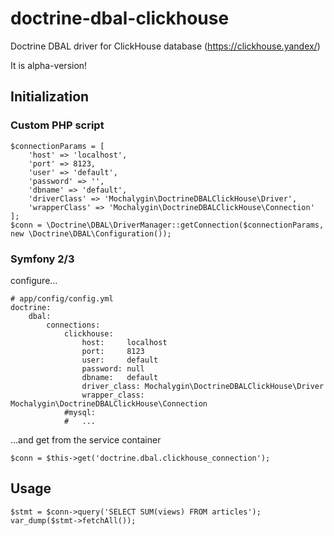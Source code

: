 # doctrine-dbal-clickhouse

Doctrine DBAL driver for ClickHouse database (https://clickhouse.yandex/)

It is alpha-version!

## Initialization
### Custom PHP script
```
$connectionParams = [
    'host' => 'localhost',
    'port' => 8123,
    'user' => 'default',
    'password' => '',
    'dbname' => 'default',
    'driverClass' => 'Mochalygin\DoctrineDBALClickHouse\Driver',
    'wrapperClass' => 'Mochalygin\DoctrineDBALClickHouse\Connection'
];
$conn = \Doctrine\DBAL\DriverManager::getConnection($connectionParams, new \Doctrine\DBAL\Configuration());
```

### Symfony 2/3
configure...
```
# app/config/config.yml
doctrine:
    dbal:
        connections:
            clickhouse:
                host:     localhost
                port:     8123
                user:     default
                password: null
                dbname:   default
                driver_class: Mochalygin\DoctrineDBALClickHouse\Driver
                wrapper_class: Mochalygin\DoctrineDBALClickHouse\Connection
            #mysql:
            #   ...
```
...and get from the service container
```
$conn = $this->get('doctrine.dbal.clickhouse_connection');
```

## Usage
```
$stmt = $conn->query('SELECT SUM(views) FROM articles');
var_dump($stmt->fetchAll());
```
